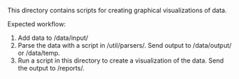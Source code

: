 This directory contains scripts for creating graphical visualizations of data.

Expected workflow:
1) Add data to /data/input/
2) Parse the data with a script in /util/parsers/. Send output to /data/output/ or /data/temp.
3) Run a script in this directory to create a visualization of the data. Send the output to /reports/.
